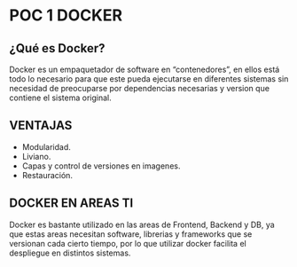 # POC 1 DOCKER
## ¿Qué es Docker?
Docker es un empaquetador de software en “contenedores”, en ellos está todo lo necesario para que este pueda ejecutarse en diferentes sistemas sin necesidad de preocuparse por dependencias necesarias y version que contiene el sistema original.

## VENTAJAS
- Modularidad.
- Liviano.
- Capas y control de versiones en imagenes.
- Restauración.

## DOCKER EN AREAS TI

Docker es bastante utilizado en las areas de Frontend, Backend y DB, ya que estas areas necesitan software, librerias y frameworks que se versionan cada cierto tiempo, por lo que utilizar docker facilita el despliegue en distintos sistemas.

